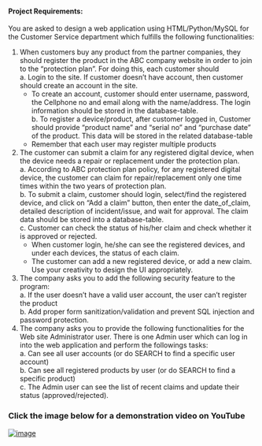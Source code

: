 #### Project Requirements:

You are asked to design a web application using HTML/Python/MySQL for the Customer Service department which fulfills the following functionalities:
1) When customers buy any product from the partner companies, they should register the product in the ABC company website in order to join to the “protection plan”. For doing this, each customer should  
   a. Login to the site. If customer doesn’t have account, then customer should create an account in the site.
   -  To create an account, customer should enter username, password, the Cellphone no and email along with the name/address. The login information should be stored in the database-table.   
   b. To register a device/product, after customer logged in, Customer should provide “product name” and “serial no” and “purchase date” of the product. This data will be stored in the related database-table
   -  Remember that each user may register multiple products
3) The customer can submit a claim for any registered digital device, when the device needs a repair or replacement under the protection plan.  
a. According to ABC protection plan policy, for any registered digital device, the customer can claim for repair/replacement only one time times within the two years of protection plan.  
b. To submit a claim, customer should login, select/find the registered device, and click on “Add a claim” button, then enter the date_of_claim, detailed description of incident/issue, and wait for approval. The claim data should be stored into a database-table.  
c. Customer can check the status of his/her claim and check whether it is approved or rejected.  
   -  When customer login, he/she can see the registered devices, and under each devices, the status of each claim.
   -  The customer can add a new registered device, or add a new claim. Use your creativity to design the UI appropriately.
4) The company asks you to add the following security feature to the program:  
a. If the user doesn’t have a valid user account, the user can’t register the product  
b. Add proper form sanitization/validation and prevent SQL injection and password protection.  
5) The company asks you to provide the following functionalities for the Web site Administrator user. There is one Admin user which can log in into the web application and perform the followings tasks:  
a. Can see all user accounts (or do SEARCH to find a specific user account)  
b. Can see all registered products by user (or do SEARCH to find a specific product)  
c. The Admin user can see the list of recent claims and update their status (approved/rejected).

### Click the image below for a demonstration video on YouTube

[![image](https://github.com/user-attachments/assets/8d615bd0-16e7-4495-95ab-2a9c956fdc44)](https://youtu.be/hrf-JvBHW5U)


